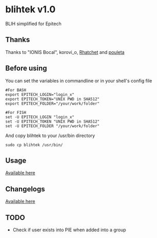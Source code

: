 # blihtek v1.0
BLIH simplified for Epitech

## Thanks
Thanks to "IONIS Bocal", korovi_o, [Rhatchet](https://github.com/Rhatchet) and [pouleta](https://github.com/pouleta)

## Before using
You can set the variables in commandline or in your shell's config file
````shell
#For BASH
export EPITECH_LOGIN="login_x"
export EPITECH_TOKEN="UNIX PWD in SHA512"
export EPITECH_FOLDER="/your/work/folder"
````
````fish
#For FISH
set -U EPITECH_LOGIN "login_x"
set -U EPITECH_TOKEN "UNIX PWD in SHA512"
set -U EPITECH_FOLDER "/your/work/folder"
````
And copy blihtek to your /usr/bin directory
````
sudo cp blihtek /usr/bin/
````
## Usage

[Available here](https://github.com/hug33k/blihtek/blob/master/USAGE.md)

## Changelogs

[Available here](https://github.com/hug33k/blihtek/blob/master/CHANGELOGS.md)

## TODO

* Check if user exists into PIE when added into a group
